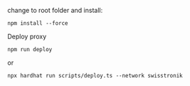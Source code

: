 change to root folder and install:
```shell
npm install --force
```
Deploy proxy

```shell
npm run deploy
```

or
```shell
npx hardhat run scripts/deploy.ts --network swisstronik
```
